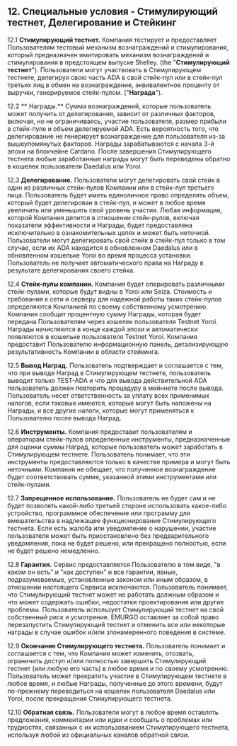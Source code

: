 ## 12. Специальные условия - Стимулирующий тестнет, Делегирование и Стейкинг

12.1 **Стимулирующий тестнет.** Компания тестирует и предоставляет Пользователям тестовый механизм вознаграждений и стимулирования, который предназначен имитировать механизм вознаграждений и стимулирования в предстоящем выпуске Shelley. (the "**Стимулирующий тестнет**"). Пользователи могут участвовать в Стимулирующем тестнете, делегируя свою часть ADA в свой стейк-пул или в стейк-пул третьих лиц в обмен на вознаграждение, эквивалентное проценту от выручки, генерируемое стейк-пулом. ("**Награда**").

12.2 ** Награды.** Сумма вознаграждений, которые пользователь может получить от делегирования, зависит от различных факторов, включая, но не ограничиваясь, участие пользователя, размер прибыли в стейк-пуле и объем делегируемой ADA. Есть вероятность того, что делегирование не генерирует вознаграждение для пользователя из-за вышеупомянутых факторов. Награды зарабатываются с начала 3-й эпохи на блокчейне Cardano. После завершения Стимулирующего тестнета любые заработанные награды могут быть переведены обратно в кошелек пользователя Daedalus или Yoroi.

12.3 **Делегирование.** Пользователи могут делегировать свой стейк в один из различных стейк-пулов Компании или в стейк-пул третьего лица. Пользователь будет иметь единоличное право определять объем, который будет делегирован в стейк-пул, и может в любое время увеличить или уменьшить свой уровень участия. Любая информация, которой Компания делится в отношении стейк-рулов, включая показатели эффективности и Награды, будет предоставлена исключительно в ознакомительных целях и может быть неточной. Пользователи могут делегировать свой стейк в стейк-пул только в том случае, если их ADA находится в обновленном Daedalus или в обновленном кошельке Yoroi во время процесса установки. Пользователь не получает автоматического права на Награду в результате делегирования своего стейка.

12.4 **Стейк-пулы компании.** Компания будет оперировать различными стейк-пулами, которые будут видны в Yoroi или Seiza. Стоимость и требования к сети и серверу для надежной работы таких стейк-пулов определяются Компанией по своему собственному усмотрению. Компания сообщит процентную сумму Награды, которая будет передана Пользователям через кошелек пользователя Testnet Yoroi. Награды начисляются в конце каждой эпохи и автоматически появляются в кошельке пользователя Testnet Yoroi. Компания предоставит Пользователю информационную панель, детализирующую результативность Компании в области стейкинга.

12.5 **Вывод Наград.** Пользователь подтверждает и соглашается с тем, что при выводе Наград в Стимулирующем тестнете, пользователь выводит только TEST-ADA и что для вывода действительной ADA пользователь должен повторить процедуру в мейннете после вывода. Пользователь несет ответственность за уплату всех применимых налогов, если таковые имеются, которые могут быть наложены на Награды, и все другие налоги, которые могут применяться к Пользователю после вывода Наград.

12.6 **Инструменты.** Компания предоставит пользователям и операторам стейк-пулов определенные инструменты, предназначенные для оценки суммы Наград, которые пользователь может заработать в Стимулирующем тестнете. Пользователь понимает, что эти инструменты предоставляются только в качестве примера и могут быть неточными. Компания не обещает, что полученное вознаграждение будет соответствовать сумме, указанной этими инструментами или стейк-пулами.

12.7 **Запрещенное использование.** Пользователь не будет сам и не будет позволять какой-либо третьей стороне использовать какое-либо устройство, программное обеспечение или программу для вмешательства в надлежащее функционирование Стимулирующего тестнета. Если есть жалоба или уведомление о нарушении, участие пользователя может быть приостановлено без предварительного уведомления, пока не будет решено, или прекращено полностью, если не будет решено немедленно.

12.8 **Гарантия.** Сервис предоставляется Пользователю в том виде, "в каком он есть" и "как доступен" и все гарантии, явные, подразумеваемые, установленные законом или иным образом, в отношении настоящего Сервиса исключаются. Пользователь понимает, что Стимулирующий тестнет может не работать должным образом и что может содержать ошибки, недостатки проектирования или другие проблемы. Пользователь использует Стимулирующий тестнет на свой собственный риск и усмотрение. EMURGO оставляет за собой право перезапустить Стимулирующий тестнет и отменить все или некоторые награды в случае ошибок и/или злонамеренного поведения в системе.

12.9 **Окончание Стимулирующего тестнета.** Пользователь понимает и соглашается с тем, что Компания может изменить, отозвать, ограничить доступ и/или полностью завершить Стимулирующий тестнет (или любую его часть) в любое время и по своему усмотрению. Пользователь может прекратить участие в Стимулирующем тестнете в любое время, и любые Награды, полученные до этого времени, будут по-прежнему переводиться на кошелек пользователя Daedalus или Yoroi, после прекращения Стимулирующего тестнета.

12.10 **Обратная связь.** Пользователи могут в любое время оставлять предложения, комментарии или идеи и сообщать о проблемах или трудностях, связанных с их использованием Стимулирующего тестнета, используя любой из официальных каналов обратной связи.
